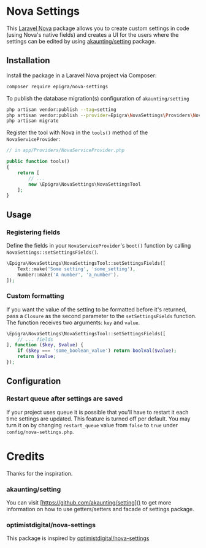 # Nova Settings

This [Laravel Nova](https://nova.laravel.com) package allows you to create custom settings in code (using Nova's native fields) and creates a UI for the users where the settings can be edited by using [akaunting/setting](https://github.com/akaunting/setting) package.

## Installation

Install the package in a Laravel Nova project via Composer:

```bash
composer require epigra/nova-settings
```

To publish the database migration(s) configuration of `akaunting/setting`

```bash
php artisan vendor:publish --tag=setting
php artisan vendor:publish --provider=Epigra\NovaSettings\Providers\NovaSettingsServiceProvider
php artisan migrate
```

Register the tool with Nova in the `tools()` method of the `NovaServiceProvider`:

```php
// in app/Providers/NovaServiceProvider.php

public function tools()
{
    return [
        // ...
        new \Epigra\NovaSettings\NovaSettingsTool
    ];
}
```


## Usage

### Registering fields

Define the fields in your `NovaServiceProvider`'s `boot()` function by calling `NovaSettings::setSettingsFields()`.

```php
\Epigra\NovaSettings\NovaSettingsTool::setSettingsFields([
    Text::make('Some setting', 'some_setting'),
    Number::make('A number', 'a_number').
]);
```

### Custom formatting

If you want the value of the setting to be formatted before it's returned, pass a `Closure` as the second parameter to the `setSettingsFields` function. The function receives two arguments: `key` and `value`.

```php
\Epigra\NovaSettings\NovaSettingsTool::setSettingsFields([
    // ... fields
], function ($key, $value) {
    if ($key === 'some_boolean_value') return boolval($value);
    return $value;
});
```

## Configuration

### Restart queue after settings are saved

If your project uses queue it is possible that you'll have to restart it each time settings are updated. 
This feature is turned off per default. You may turn it on by changing `restart_queue` value from 
`false` to `true` under `config/nova-settings.php`.

# Credits

Thanks for the inspiration.

### akaunting/setting

You can visit [https://github.com/akaunting/setting]() to get more information on how to use getters/setters and facade of settings package.

### optimistdigital/nova-settings
This package is inspired by [optimistdigital/nova-settings](https://github.com/optimistdigital/nova-settings)

